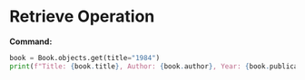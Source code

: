# Retrieve Operation

**Command:**
```python
book = Book.objects.get(title="1984")
print(f"Title: {book.title}, Author: {book.author}, Year: {book.publication_year}")
